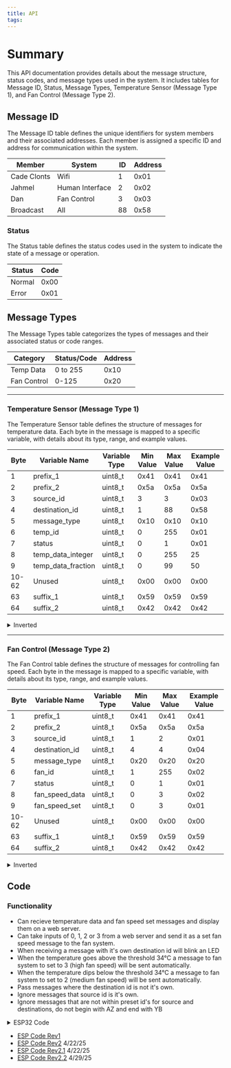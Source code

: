```yaml
---
title: API
tags:
---
```


# Summary
This API documentation provides details about the message structure, status codes, and message types used in the system. It includes tables for Message ID, Status, Message Types, Temperature Sensor (Message Type 1), and Fan Control (Message Type 2).

## Message ID

The Message ID table defines the unique identifiers for system members and their associated addresses. Each member is assigned a specific ID and address for communication within the system.

| Member        | System            | ID  | Address |
|---------------|-------------------|-----|---------|
| Cade Clonts   | Wifi              | 1   | 0x01    |
| Jahmel        | Human Interface   | 2   | 0x02    |
| Dan           | Fan Control       | 3   | 0x03    |
| Broadcast     | All               | 88  | 0x58    |

### Status

The Status table defines the status codes used in the system to indicate the state of a message or operation.

| Status | Code  |
|--------|-------|
| Normal | 0x00  |
| Error  | 0x01  |

## Message Types

The Message Types table categorizes the types of messages and their associated status or code ranges.

| Category         | Status/Code | Address |
|------------------|-------------|----|
| Temp Data        | 0 to 255  | 0x10 |
| Fan Control      | 0-125       | 0x20 |

---

### Temperature Sensor (Message Type 1)

The Temperature Sensor table defines the structure of messages for temperature data. Each byte in the message is mapped to a specific variable, with details about its type, range, and example values.

| Byte | Variable Name | Variable Type | Min Value | Max Value | Example Value |
|---|------------------|--------------|-----------|-----------|--------------|
| 1 | prefix_1        | uint8_t      | 0x41      | 0x41      | 0x41         |
| 2 | prefix_2        | uint8_t      | 0x5a      | 0x5a      | 0x5a         |
| 3 | source_id       | uint8_t      | 3         | 3         | 0x03         |
| 4 | destination_id  | uint8_t      | 1         | 88        | 0x58         |
| 5 | message_type    | uint8_t      | 0x10      | 0x10      | 0x10         |
| 6 | temp_id         | uint8_t      | 0         | 255       | 0x01         |
| 7 | status          | uint8_t      | 0         | 1         | 0x01         |
| 8 | temp_data_integer | uint8_t    | 0       | 255       | 25           |
| 9 | temp_data_fraction | uint8_t   | 0         | 99        | 50           |
| 10-62 | Unused       | uint8_t     | 0x00       | 0x00     | 0x00         |
| 63 | suffix_1        | uint8_t      | 0x59      | 0x59      | 0x59         |
| 64 | suffix_2        | uint8_t      | 0x42      | 0x42      | 0x42         |


<!DOCTYPE html>
<html lang="en">
<head>
    <meta charset="UTF-8">
    <meta name="viewport" content="width=device-width, initial-scale=1.0">
</head>
<body>

<details>
    <summary>Inverted</summary>
    <table>
        <tr>
            <th></th>
            <th>Byte 1</th>
            <th>Byte 2</th>
            <th>Byte 3</th>
            <th>Byte 4</th>
            <th>Byte 5</th>
            <th>Byte 6</th>
            <th>Byte 7</th>
            <th>Byte 8</th>
            <th>Byte 9</th>
            <th>Byte 10-62</th>
            <th>Byte 63</th>
            <th>Byte 64</th>
        </tr>
        <tr>
            <td><strong>Variable Name</strong></td>
            <td>prefix_1</td>
            <td>prefix_2</td>
            <td>source_id</td>
            <td>destination_id</td>
            <td>message_type</td>
            <td>temp_id</td>
            <td>status</td>
            <td>temp_data_integer</td>
            <td>temp_data_fraction</td>
            <td>Unused</td>
            <td>suffix_1</td>
            <td>suffix_2</td>
        </tr>
        <tr>
            <td><strong>Variable Type</strong></td>
            <td>uint8_t</td>
            <td>uint8_t</td>
            <td>uint8_t</td>
            <td>uint8_t</td>
            <td>uint8_t</td>
            <td>uint8_t</td>
            <td>uint8_t</td>
            <td>uint8_t</td>
            <td>uint8_t</td>
            <td>uint8_t</td>
            <td>uint8_t</td>
            <td>uint8_t</td>
        </tr>
        <tr>
            <td><strong>Min Value</strong></td>
            <td>0x41</td>
            <td>0x5a</td>
            <td>3</td>
            <td>1</td>
            <td>0x10</td>
            <td>1</td>
            <td>0</td>
            <td>0</td>
            <td>0</td>
            <td>0x00</td>
            <td>0x59</td>
            <td>0x42</td>
        </tr>
        <tr>
            <td><strong>Max Value</strong></td>
            <td>0x41</td>
            <td>0x5a</td>
            <td>3</td>
            <td>88</td>
            <td>0x10</td>
            <td>255</td>
            <td>1</td>
            <td>155</td>
            <td>99</td>
            <td>0x00</td>
            <td>0x59</td>
            <td>0x42</td>
        </tr>
        <tr>
            <td><strong>Example Value</strong></td>
            <td>0x41</td>
            <td>0x5a</td>
            <td>0x03</td>
            <td>0x58</td>
            <td>0x10</td>
            <td>0x01</td>
            <td>0x01</td>
            <td>25</td>
            <td>50</td>
            <td>0x00</td>
            <td>0x59</td>
            <td>0x42</td>
        </tr>
    </table>

</details>

</body>
</html>

---

### Fan Control (Message Type 2)

The Fan Control table defines the structure of messages for controlling fan speed. Each byte in the message is mapped to a specific variable, with details about its type, range, and example values.

| Byte  | Variable Name   | Variable Type | Min Value | Max Value | Example Value |
|-------|-----------------|--------------|-----------|-----------|--------------|
| 1     | prefix_1        | uint8_t      | 0x41      | 0x41      | 0x41         |
| 2     | prefix_2        | uint8_t      | 0x5a      | 0x5a      | 0x5a         |
| 3     | source_id       | uint8_t      | 1         | 2         | 0x01         |
| 4     | destination_id  | uint8_t      | 4         | 4         | 0x04         |
| 5     | message_type    | uint8_t      | 0x20      | 0x20      | 0x20         |
| 6     | fan_id          | uint8_t      | 1         | 255       | 0x02         |
| 7     | status          | uint8_t      | 0         | 1         | 0x01         |
| 8     | fan_speed_data  | uint8_t      | 0         | 3         | 0x02         |
| 9     | fan_speed_set   | uint8_t      | 0         | 3         | 0x01         |
| 10-62 | Unused          | uint8_t      | 0x00      | 0x00      | 0x00         |
| 63    | suffix_1        | uint8_t      | 0x59      | 0x59      | 0x59         |
| 64    | suffix_2        | uint8_t      | 0x42      | 0x42      | 0x42         |

<!DOCTYPE html>
<html lang="en">
<head>
    <meta charset="UTF-8">
    <meta name="viewport" content="width=device-width, initial-scale=1.0">
</head>
<body>

<details>
    <summary>Inverted</summary>
    <table>
        <tr>
            <th></th>
            <th>Byte 1</th>
            <th>Byte 2</th>
            <th>Byte 3</th>
            <th>Byte 4</th>
            <th>Byte 5</th>
            <th>Byte 6</th>
            <th>Byte 7</th>
            <th>Byte 8</th>
            <th>Byte 9</th>
            <th>Byte 10-62</th>
            <th>Byte 63</th>
            <th>Byte 64</th>
        </tr>
        <tr>
            <td><strong>Variable Name</strong></td>
            <td>prefix_1</td>
            <td>prefix_2</td>
            <td>source_id</td>
            <td>destination_id</td>
            <td>message_type</td>
            <td>fan_id</td>
            <td>status</td>
            <td>fan_speed_data</td>
            <td>fan_speed_set</td>
            <td>Unused</td>
            <td>suffix_1</td>
            <td>suffix_2</td>
        </tr>
        <tr>
            <td><strong>Variable Type</strong></td>
            <td>uint8_t</td>
            <td>uint8_t</td>
            <td>uint8_t</td>
            <td>uint8_t</td>
            <td>uint8_t</td>
            <td>uint8_t</td>
            <td>uint8_t</td>
            <td>uint8_t</td>
            <td>uint8_t</td>
            <td>uint8_t</td>
            <td>uint8_t</td>
            <td>uint8_t</td>
        </tr>
        <tr>
            <td><strong>Min Value</strong></td>
            <td>0x41</td>
            <td>0x5a</td>
            <td>1</td>
            <td>4</td>
            <td>0x20</td>
            <td>1</td>
            <td>0</td>
            <td>0</td>
            <td>0</td>
            <td>0x00</td>
            <td>0x59</td>
            <td>0x42</td>
        </tr>
        <tr>
            <td><strong>Max Value</strong></td>
            <td>0x41</td>
            <td>0x5a</td>
            <td>2</td>
            <td>4</td>
            <td>0x20</td>
            <td>255</td>
            <td>1</td>
            <td>3</td>
            <td>3</td>
            <td>0x00</td>
            <td>0x59</td>
            <td>0x42</td>
        </tr>
        <tr>
            <td><strong>Example Value</strong></td>
            <td>0x41</td>
            <td>0x5a</td>
            <td>0x01</td>
            <td>0x04</td>
            <td>0x20</td>
            <td>0x02</td>
            <td>0x01</td>
            <td>0x02</td>
            <td>0x01</td>
            <td>0x00</td>
            <td>0x59</td>
            <td>0x42</td>
        </tr>
    </table>
</details>
</body>
</html>

## Code


### Functionality

- Can recieve temperature data and fan speed set messages and display them on a web server.
- Can take inputs of 0, 1, 2 or 3 from a web server and send it as a set fan speed message to the fan system.
- When receiving a message with it's own destination id will blink an LED
- When the temperature goes above the threshold 34°C a message to fan system to set to 3 (high fan speed) will be sent automatically.
- When the temperature dips below the threshold 34°C a message to fan system to set to 2 (medium fan speed) will be sent automatically.
- Pass messages where the destination id is not it's own.
- Ignore messages that source id is it's own.
- Ignore messages that are not within preset id's for source and destinations, do not begin with AZ and end with YB


<details>
    <summary>ESP32 Code</summary>
        <pre><code>
# Derived from: 
# * https://github.com/peterhinch/micropython-async/blob/master/v3/as_demos/auart.py
# * https://github.com/tve/mqboard/blob/master/mqtt_async/hello-world.py
# * https://github.com/peterhinch/micropython-mqtt
# * https://github.com/embedded-systems-design/external_pycopy-lib
# * https://www.adafruit.com/product/2651
# * https://www.bosch-sensortec.com/products/environmental-sensors/pressure-sensors/pressure-sensors-bmp280-1.html
# * https://www.bosch-sensortec.com/media/boschsensortec/downloads/datasheets/bst-bmp280-ds001.pdf
# * https://github.com/vitally/BMP280  
# * https://github.com/micropython-IMU/micropython-bmp180

import ssl

from mqtt_as.mqtt_as import MQTTClient
from mqtt_as.mqtt_local import wifi_led, blue_led, config
import uasyncio as asyncio
from machine import UART
from machine import Pin
from machine import I2C
import bmp280
import time
from config import *

MAX_MESSAGE_LEN = 64

# Define team IDs and broadcast ID
team = [b'\x01', b'\x02', b'\x03']  # Cade, Jahmel, Dan
my_id = b'\x01'  # Set this device's ID (e.g., Cade)
broadcast = b'\x58'  # Broadcast ID

uart = UART(2, 9600,tx=21,rx=14)
uart.init(9600, bits=8, parity=None, stop=1, flow=0) # init with given parameters

led1 = Pin(12, Pin.OUT)

debug_button = Pin(15, Pin.IN, Pin.PULL_UP)

# Set up I2C (GPIO21=SDA, GPIO22=SCL)
i2c = I2C(0, scl=Pin(2), sda=Pin(3), freq=100000)

# Scan I2C bus to confirm connection
print("I2C devices found:", i2c.scan())  # Should include [118] for 0x76

# Initialize BMP280 (default address 0x76)
sensor = bmp280.BMP280(i2c)

# Initialize LED on pin 14
led2 = Pin(14, Pin.OUT)

def send_message(source, destination, message_type, sensor_id=None, status=None, temp_data=None, fan_id=None, fan_speed_data=None, fan_speed_set=None):
    """
    Sends a message with the specified structure.
    """
    if source not in team:
        print(f"ESP: Invalid source '{source}'")
        return
    if destination not in team and destination != broadcast:
        print(f"ESP: Invalid destination '{destination}'")
        return

    # Construct the message
    message = bytearray(64)
    message[0] = 65  # prefix_1 (0x41 in decimal)
    message[1] = 90  # prefix_2 (0x5A in decimal)
    message[2] = source[0]  # source_id
    message[3] = destination[0]  # destination_id
    message[4] = message_type  # message_type

    if message_type == 16:  # Temp Data (0x10 in decimal)
        if not (-40 <= temp_data <= 155):
            print("ESP: Temperature data out of range (-40 to 155)")
            return
        message[5] = sensor_id  # sensor_id
        message[6] = status  # status
        message[7] = int(temp_data)  # temp_data as a single value

    elif message_type == 32:  # Fan Control (0x20 in decimal)
        if not (1 <= fan_id <= 255):
            print("ESP: Fan ID out of range (1 to 255)")
            return
        if status not in [0, 1]:  # 0x00 and 0x01 in decimal
            print("ESP: Invalid fan status (must be 0 or 1)")
            return
        if not (0 <= fan_speed_data <= 3):
            print("ESP: Fan speed data out of range (0 to 3)")
            return
        if not (0 <= fan_speed_set <= 3):
            print("ESP: Fan speed set value out of range (0 to 3)")
            return
        message[5] = fan_id  # fan_id
        message[6] = status  # status
        message[7] = fan_speed_data  # fan_speed_data
        message[8] = fan_speed_set  # fan_speed_set

    else:
        print("ESP: Invalid message type")
        return

    # Unused bytes are already initialized to 0 by default
    message[62] = 89  # suffix_1 (0x59 in decimal)
    message[63] = 66  # suffix_2 (0x42 in decimal)

    print(f"ESP: Sending message: {message}")
    uart.write(message)


def handle_message(message):
    """
    Handles an incoming message by parsing its structure.
    Processes messages intended for this device, broadcast messages, and passes on others.
    """
    if len(message) != 64:
        print("ESP: Invalid message length")
        return

    # Parse the message
    prefix_1 = message[0]
    prefix_2 = message[1]
    source_id = message[2]
    destination_id = message[3]
    message_type = message[4]
    suffix_1 = message[62]
    suffix_2 = message[63]

    # Validate prefixes and suffixes
    if prefix_1 != 0x41 or prefix_2 != 0x5A or suffix_1 != 0x59 or suffix_2 != 0x42:
        print("ESP: Invalid message format")
        return

    # Ignore messages from myself
    if source_id == my_id[0]:
        print("ESP: Ignoring message from myself")
        return

    # Process messages intended for this device
    if destination_id == my_id[0]:
        print("ESP: Message is for me")
        
        # Blink LED on pin 14
        led2.value(1)  # Turn on LED
        time.sleep(0.1)  # Short delay
        led2.value(0)  # Turn off LED

        # Handle specific message types (e.g., Temp Data, Fan Control)
        asyncio.create_task(process_message_by_type(message_type, message))  # Use asyncio to ensure it's awaited

    # Process broadcast messages
    elif destination_id == broadcast[0]:
        if source_id != my_id[0]:
            print("ESP: Handling broadcast message from another device")
            # Handle specific message types (e.g., Temp Data, Fan Control)
            asyncio.create_task(process_message_by_type(message_type, message))

            # Pass the message along
            print("ESP: Passing along broadcast message")
            uart.write(message)
        else:
            print("ESP: Ignoring broadcast message from myself")

    # Pass on messages intended for others
    elif destination_id != my_id[0] and destination_id != broadcast[0]:
        print("ESP: Passing on message for another device")
        uart.write(message)

    else:
        print("ESP: Unsupported message type or invalid destination")


async def process_message_by_type(message_type, message):
    """
    Processes a message based on its type.
    """
    if message_type == 16:  # Temp Data (0x10 in decimal)
        sensor_id = message[5]
        status = message[6]
        temp_data = message[7]

        if not (-40 <= temp_data <= 155):
            print("ESP: Received temperature data out of range (-40 to 155)")
            return

        print(f"ESP: Handling Temp Data message")
        print(f"Sensor ID: {sensor_id}, Status: {status}, Temperature: {temp_data} °C")

    elif message_type == 32:  # Fan Control
        fan_id = message[5]
        status = message[6]
        fan_speed_data = message[7]
        fan_speed_set = message[8]

        if not (1 <= fan_id <= 255):
            print("ESP: Received invalid fan ID (1 to 255)")
            return
        if status not in [0, 1]:
            print("ESP: Received invalid fan status (must be 0 or 1)")
            return
        if not (0 <= fan_speed_data <= 3):
            print("ESP: Received invalid fan speed data (0 to 3)")
            return
        if not (0 <= fan_speed_set <= 3):
            print("ESP: Received invalid fan speed set value (0 to 3)")
            return

        print(f"ESP: Handling Fan Control message")
        print(f"Fan ID: {fan_id}, Status: {status}, Fan Speed Data: {fan_speed_data}, Fan Speed Set: {fan_speed_set}")

        # Publish the fan_speed_data to a separate MQTT topic
        fan_speed_topic = "fan/speed"
        fan_speed_payload = str(fan_speed_data)
        await client.publish(TOPIC_FAN, fan_speed_payload, qos=1)
        print(f"Published fan speed data to MQTT topic '{fan_speed_topic}': {fan_speed_payload}")

    else:
        print("ESP: Unsupported message type")


async def process_rx():
    """
    Processes incoming messages over the UART network.
    Handles messages intended for this device, passes on messages for others,
    and ignores invalid or self-sent messages.
    """
    stream = b''
    receiving_message = False

    while True:
        # Read one byte
        c = uart.read(1)

        # If a byte is received
        if c is not None:
            stream += c

            # Debugging: Print current stream length and content
            # print(f"ESP: Current stream length: {len(stream)}")

            # Check for message start
            if stream[-2:] == b'AZ' and not receiving_message:
                # Start a new message
                receiving_message = True
                stream = b'AZ'  # Reset stream to only include the prefix

            # Check for message end
            elif stream[-2:] == b'YB' and receiving_message:
                # Complete the message
                receiving_message = False
                message = stream  # Copy the full message
                stream = b''  # Clear the stream

                # Validate message length
                if len(message) != MAX_MESSAGE_LEN:
                    print(f"ESP: Invalid message length ({len(message)}), ignoring")
                    stream = b''  # Reset the stream
                    continue

                # Handle the received message in a separate task
                asyncio.create_task(handle_message_async(message))
                led1.value(led1.value() ^ 1)  # Toggle LED
                continue

            # Abort if message exceeds buffer size
            elif receiving_message and len(stream) > MAX_MESSAGE_LEN:
                print(f"ESP: Message too long, aborting. Current stream: {stream}")
                receiving_message = False
                stream = b''  # Clear the stream and wait for the next prefix

        # Yield control back to the event loop
        await asyncio.sleep(0.01)  # Ensure frequent execution


async def handle_message_async(message):
    """
    Handles an incoming message asynchronously.
    """
    handle_message(message)  # Call the existing synchronous handler
    await asyncio.sleep(0)  # Yield control back to the event loop


async def check_debug_button():
    """
    Checks the state of the debug button and sends a message to the MQTT server if pressed.
    """
    while True:
        if debug_button.value() == 0:  # Button is pressed (active low)
            led1.value(0)
            debug_message = "AZ\x01\x58\x01\x58\x01\x00\x00\x00\x00\x00\x00\x00\x00\x00\x00\x00\x00YB"
            print(f"ESP: Debug button pressed, sending message: {debug_message}")

            uart.write(debug_message)  # Send the message over UART

            # Publish the message in a separate task
            asyncio.create_task(client.publish(TOPIC_PUB, debug_message, qos=1))

            while debug_button.value() == 0:
                await asyncio.sleep_ms(50)
        else:
            led1.value(1)

        await asyncio.sleep_ms(50)

# Subscription callback
def sub_cb(topic, msg, retained):
    """
    Handles incoming MQTT messages and sends a fan control message to Dan (\x03)
    based on the message content (0, 1, 2, or 3).
    """
    print(f'Topic: "{topic.decode()}" Message: "{msg.decode()}" Retained: {retained}')

    # Check if the message is a valid number (0, 1, 2, or 3)
    try:
        value = int(msg.decode())
        if value in [0, 1, 2, 3]:
            # Send a fan control message to Dan (\x03)
            send_message(
                source=my_id,               # This device's ID
                destination=b'\x03',        # Dan's ID
                message_type=32,            # Fan Control message type
                fan_id=1,                   # Example fan ID
                status=1,                   # Example status (e.g., ON)
                fan_speed_data=value,       # Fan speed data (same as value)
                fan_speed_set=value         # Fan speed set (same as value)
            )
            print(f"Sent fan control message to Dan with fan_speed_set: {value}")
        else:
            print("Message is not a valid fan speed value (0-3)")
    except ValueError:
        print("Message is not a valid integer")

    # Forward the message to UART
    uart.write(msg)


async def wifi_han(state):
    wifi_led(not state)
    print('Wifi is ', 'up' if state else 'down')
    await asyncio.sleep(1)

# If you connect with clean_session True, must re-subscribe (MQTT spec 3.1.2.4)
async def conn_han(client):
    await client.subscribe(TOPIC_SUB, 1)

async def read_temperature_and_publish():
    last_fan_speed = None  # State variable to track the last sent fan speed

    while True:
        try:
            # Read temperature from the sensor
            temp_data = sensor.temperature
            await asyncio.sleep(0)  # Yield control back to the event loop

            # Ensure the temperature data is within valid ranges
            if not (-40 <= temp_data <= 155):
                print("ESP: Temperature data out of range (-40 to 155)")
                await asyncio.sleep(2)
                continue

            # Print the temperature data
            print(f"Temperature: {temp_data:.2f} °C")

            # Publish the temperature data to the MQTT server
            temp_payload = f"{temp_data:.2f}"
            await client.publish(TOPIC_PUB, temp_payload, qos=1)
            print(f"Published temperature data to MQTT: {temp_payload}")

            # Send the temperature data as a broadcast message
            send_message(
                source=my_id,               # This device's ID
                destination=broadcast,      # Broadcast ID
                message_type=16,            # Temp Data message type
                sensor_id=1,                # Example sensor ID
                status=1,                   # Example status (e.g., valid data)
                temp_data=temp_data         # Single temperature value
            )
            print(f"Broadcasted temperature data: {temp_data:.2f} °C")

            # Determine the fan speed based on the temperature
            if temp_data >= 34:
                fan_speed = 3  # High speed
            else:
                fan_speed = 2  # Medium speed

            # Send the fan control message only if the fan speed has changed
            if fan_speed != last_fan_speed:
                send_message(
                    source=my_id,               # This device's ID
                    destination=b'\x03',        # Dan's ID
                    message_type=32,            # Fan Control message type
                    fan_id=1,                   # Example fan ID
                    status=1,                   # Example status (e.g., ON)
                    fan_speed_data=fan_speed,   # Fan speed data
                    fan_speed_set=fan_speed     # Fan speed set
                )
                print(f"Sent fan control message to Dan with fan_speed_set: {fan_speed}")
                last_fan_speed = fan_speed  # Update the state variable

        except Exception as e:
            print(f"Error reading temperature: {e}")

        # Wait before reading the temperature again
        await asyncio.sleep(5)

async def main(client):
    try:
        await client.connect()
    except OSError:
        print('Connection failed.')
        return
    # asyncio.create_task(receiver())

# Heartbeat function
    n = 0
    while True:
        await asyncio.sleep(5)
        print('publish', n)
        # If WiFi is down the following will pause for the duration.
        await client.publish(TOPIC_HB, '{} {}'.format(n, client.REPUB_COUNT), qos = 1)
        n += 1

# Demonstrate scheduler is operational.
async def heartbeat():
    s = True
    while True:
        await asyncio.sleep_ms(500)
        blue_led(s)
        s = not s
        await asyncio.sleep(0)

# Define configuration
config['server'] = MQTT_SERVER
config['ssid']     = WIFI_SSID
config['wifi_pw']  = WIFI_PASSWORD

config['ssl']  = True
# read in DER formatted certs & user key
with open('certs/student_key.pem', 'rb') as f:
    key_data = f.read()
with open('certs/student_crt.pem', 'rb') as f:
    cert_data = f.read()
with open('certs/ca_crt.pem', 'rb') as f:
    ca_data = f.read()
ssl_params = {}
ssl_params["cert"] = cert_data
ssl_params["key"] = key_data
ssl_params["cadata"] = ca_data
ssl_params["server_hostname"] = MQTT_SERVER
ssl_params["cert_reqs"] = ssl.CERT_REQUIRED
config["time_server"] = MQTT_SERVER
config["time_server_timeout"] = 10

config['ssl_params']  = ssl_params

config['subs_cb'] = sub_cb
config['wifi_coro'] = wifi_han
config['connect_coro'] = conn_han
config['clean'] = True
config['user'] = MQTT_USER
config["password"] = MQTT_PASSWORD

# Set up client
MQTTClient.DEBUG = True  # Optional
client = MQTTClient(config)

asyncio.create_task(process_rx()),
asyncio.create_task(check_debug_button()),
asyncio.create_task(heartbeat()),
asyncio.create_task(read_temperature_and_publish())

try:
    asyncio.run(main(client))
finally:
    client.close()  # Prevent LmacRxBlk:1 errors
    asyncio.new_event_loop()


</code></pre>
</details>

- [ESP Code Rev1](esp32_mqtt.zip)
- [ESP Code Rev2](esp32_mqtt_Rev2.zip) 4/22/25
- [ESP Code Rev2.1](esp32_mqtt_Rev2.1.zip) 4/22/25
- [ESP Code Rev2.2](esp32_mqtt_Rev2.2.zip) 4/29/25
